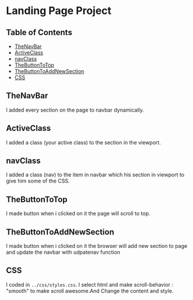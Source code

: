 # Landing Page Project

## Table of Contents

-  [TheNavBar](#TheNavBar)
-  [ActiveClass](#activeClass)
-  [navClass](#navClass)
-  [TheButtonToTop](#TheButtonToTop)
-  [TheButtonToAddNewSection](#TheButtonToAddNewSection)
-  [CSS](#CSS)

## TheNavBar

I added every section on the page to navbar dynamically.

## ActiveClass

I added a class (your active class) to the section in the viewport.

## navClass

I added a class (nav) to the item in navbar which his section in viewport to give him some of the CSS.

## TheButtonToTop

I made button when i clicked on it the page will scroll to top.

## TheButtonToAddNewSection

I made button when i clicked on it the browser will add new section to page
and update the navbar with udpatenav function

## CSS

I coded in `../css/styles.css`. I select html and make scroll-behavior : "smooth" to make scroll awesome.And Change the content and style.
